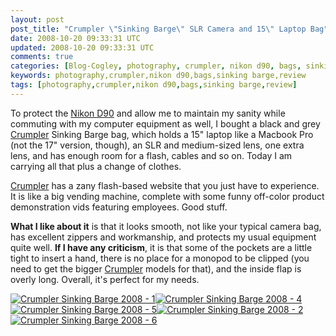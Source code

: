 ```yaml
---           
layout: post
post_title: "Crumpler \"Sinking Barge\" SLR Camera and 15\" Laptop Bag"
date: 2008-10-20 09:33:31 UTC
updated: 2008-10-20 09:33:31 UTC
comments: true
categories: [Blog-Cogley, photography, crumpler, nikon d90, bags, sinking barge, review]
keywords: photography,crumpler,nikon d90,bags,sinking barge,review
tags: [photography,crumpler,nikon d90,bags,sinking barge,review]
---
```

 

[](http://www.flickr.com/photos/81796435@N00/2926211412 "View 'Crumpler Sinking Barge 2008 - 3' on Flickr.com")


To protect the [Nikon D90](http://rick.cogley.info/topics_files/Nikon_D90.php) and allow me to maintain my sanity while commuting with my computer equipment as well, I bought a black and grey [Crumpler](http://rick.cogley.info/topics_files/Crumpler.php) Sinking Barge bag, which holds a 15" laptop like a Macbook Pro (not the 17" version, though), an SLR and medium-sized lens, one extra lens, and has enough room for a flash, cables and so on. Today I am carrying all that plus a change of clothes.


[Crumpler](http://rick.cogley.info/topics_files/Crumpler.php) has a zany flash-based website that you just have to experience. It is like a big vending machine, complete with some funny off-color product demonstration vids featuring employees. Good stuff. 


**What I like about it** is that it looks smooth, not like your typical camera bag, has excellent zippers and workmanship, and protects my usual equipment quite well. **If I have any criticism**, it is that some of the pockets are a little tight to insert a hand, there is no place for a monopod to be clipped (you need to get the bigger [Crumpler](http://rick.cogley.info/topics_files/Crumpler.php) models for that), and the inside flap is overly long. Overall, it's perfect for my needs. 


[![Crumpler Sinking Barge 2008 - 1](http://farm4.static.flickr.com/3045/2926212374_19f7b6ec50_t.jpg)](http://www.flickr.com/photos/81796435@N00/2926212374 "View 'Crumpler Sinking Barge 2008 - 1' on Flickr.com")[![Crumpler Sinking Barge 2008 - 4](http://farm4.static.flickr.com/3203/2925358041_5d9d894442_t.jpg)](http://www.flickr.com/photos/81796435@N00/2925358041 "View 'Crumpler Sinking Barge 2008 - 4' on Flickr.com")[![Crumpler Sinking Barge 2008 - 5](http://farm4.static.flickr.com/3176/2925357871_7fed465fa8_t.jpg)](http://www.flickr.com/photos/81796435@N00/2925357871 "View 'Crumpler Sinking Barge 2008 - 5' on Flickr.com")[![Crumpler Sinking Barge 2008 - 2](http://farm4.static.flickr.com/3162/2926211902_e55a7860d9_t.jpg)](http://www.flickr.com/photos/81796435@N00/2926211902 "View 'Crumpler Sinking Barge 2008 - 2' on Flickr.com")[![Crumpler Sinking Barge 2008 - 6](http://farm4.static.flickr.com/3239/2925357413_ebeac0baae_t.jpg)](http://www.flickr.com/photos/81796435@N00/2925357413 "View 'Crumpler Sinking Barge 2008 - 6' on Flickr.com")













